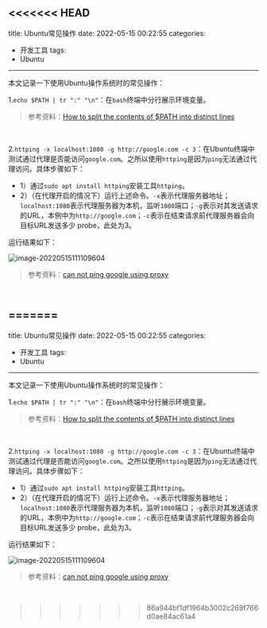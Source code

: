 <<<<<<< HEAD
---
title: Ubuntu常见操作
date: 2022-05-15 00:22:55
categories:
- 开发工具
tags:
- Ubuntu
---

本文记录一下使用Ubuntu操作系统时的常见操作：

<!--more-->

1.`echo $PATH | tr ":" "\n"`：在`bash`终端中分行展示环境变量。

> 参考资料：[How to split the contents of $PATH into distinct lines](https://stackoverflow.com/questions/33469374/how-to-split-the-contents-of-path-into-distinct-lines)

</br>

2.`httping -x localhost:1080 -g http://google.com -c 3`：在Ubuntu终端中测试通过代理是否能访问`google.com`。之所以使用`httping`是因为`ping`无法通过代理访问。具体步骤如下：

- 1）通过`sudo apt install httping`安装工具`httping`。
- 2）（在代理开启的情况下）运行上述命令。`-x`表示代理服务器地址；`localhost:1080`表示代理服务器为本机，监听`1080`端口；`-g`表示对其发送请求的URL，本例中为`http://google.com`；`-c`表示在结束请求前代理服务器会向目标URL发送多少 probe，此处为3。

运行结果如下：

![image-20220515111109604](https://hexo-1302648630.cos.ap-beijing.myqcloud.com/2022-05-15/image-20220515111109604.png)

> 参考资料：[can not ping google using proxy](https://askubuntu.com/questions/428408/can-not-ping-google-using-proxy)

</br>



=======
---
title: Ubuntu常见操作
date: 2022-05-15 00:22:55
categories:
- 开发工具
tags:
- Ubuntu
---

本文记录一下使用Ubuntu操作系统时的常见操作：

<!--more-->

1.`echo $PATH | tr ":" "\n"`：在`bash`终端中分行展示环境变量。

> 参考资料：[How to split the contents of $PATH into distinct lines](https://stackoverflow.com/questions/33469374/how-to-split-the-contents-of-path-into-distinct-lines)

</br>

2.`httping -x localhost:1080 -g http://google.com -c 3`：在Ubuntu终端中测试通过代理是否能访问`google.com`。之所以使用`httping`是因为`ping`无法通过代理访问。具体步骤如下：

- 1）通过`sudo apt install httping`安装工具`httping`。
- 2）（在代理开启的情况下）运行上述命令。`-x`表示代理服务器地址；`localhost:1080`表示代理服务器为本机，监听`1080`端口；`-g`表示对其发送请求的URL，本例中为`http://google.com`；`-c`表示在结束请求前代理服务器会向目标URL发送多少 probe，此处为3。

运行结果如下：

![image-20220515111109604](https://hexo-1302648630.cos.ap-beijing.myqcloud.com/2022-05-15/image-20220515111109604.png)

> 参考资料：[can not ping google using proxy](https://askubuntu.com/questions/428408/can-not-ping-google-using-proxy)

</br>



>>>>>>> 86a944bf1df1964b3002c269f766d0ae84ac61a4
